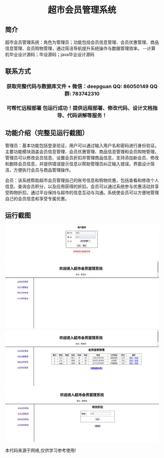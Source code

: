 <p><h1 align="center">超市会员管理系统</h1></p>

## 简介
超市会员管理系统：角色为管理员；功能包括会员信息管理、会员优惠管理、商品信息管理、会员购物管理，通过简洁导航提升系统操作与数据管理效率。    --计算机毕业设计源码；毕设源码；java毕业设计源码


## 联系方式
<p><h3 align="center">获取完整代码与数据库文件 + 微信：deepguan QQ: 86050149 QQ群: 783742310</h3></p>
<p><h3 align="center">可帮忙远程部署 包运行成功！提供远程部署、修改代码、设计文档指导、代码讲解等服务！</h3></p>

## 功能介绍（完整见运行截图）
管理员：基本功能包括登录验证，用户可以通过输入用户名和密码进行身份验证。主要功能模块涵盖会员信息管理、会员优惠管理、商品信息管理和会员购物管理。管理员可以修改会员信息、设置会员折扣并管理商品信息，支持添加新会员、修改和删除会员信息，并提供错误提示信息以帮助管理员纠正输入错误。界面设计简洁，方便执行会员与商品管理操作。

会员：该系统帮助超市会员管理自己的账号信息和购物优惠，包括查看和修改个人信息、查询会员积分，以及应用获得的折扣。会员可以通过系统参与优惠活动并享受购物折扣，通过平台保持与超市的信息互动与沟通。系统使会员可以方便地管理自己的会员信息和享受专属优惠。


## 运行截图
![](imgs/588112-20210101225318622-1202407742.png)
![](imgs/588112-20210101225326754-980303810.png)
![](imgs/588112-20210101225333415-1458033972.png)
![](imgs/588112-20210101225347167-529763238.png)

<p>本代码来源于网络,仅供学习参考使用!</p>
